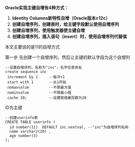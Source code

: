 **Oracle实现主键自增有4种方式：**

1. **Identity Columns新特性自增（Oracle版本≥12c）**
2. **创建自增序列，创建表时，给主键字段默认使用自增序列**
3. **创建自增序列，使用触发器使主键自增**
4. **创建自增序列，插入语句（insert）时，使用自增序列代替值**



本文主要说的是11的自增方式

第一步 先创建一个自增序列，然后让主键的默认字段为这个自增列



```oracle
--设置自增序列，名称为"inc"，名字任意命名
create sequence inc
 increment by 1		--每次+1	
 start with 1		--从1开始
 nomaxvalue			--不限最大值
 nominvalue			--不限最小值
 cache 20;			--设置取值缓存数为20
```



ID为主键

```oracle
--创建userinfo表
CREATE TABLE userinfo (
  id number(11)  DEFAULT inc.nextval, --"inc"为自增序列名称
  name varchar2(20) ,
  age number(3)
);
```

